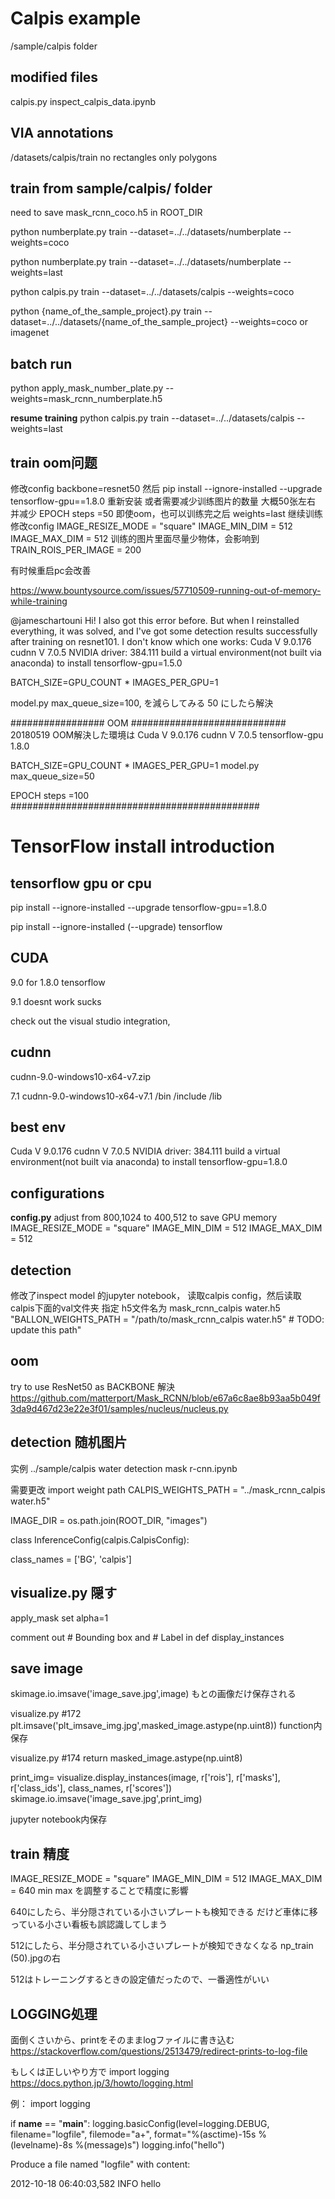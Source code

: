 # Calpis example
/sample/calpis folder

## modified files
calpis.py
inspect_calpis_data.ipynb

## VIA annotations
/datasets/calpis/train
no rectangles only polygons


## train from sample/calpis/ folder
need to save mask_rcnn_coco.h5 in ROOT_DIR

python numberplate.py train --dataset=../../datasets/numberplate --weights=coco

python numberplate.py train --dataset=../../datasets/numberplate --weights=last

python calpis.py train --dataset=../../datasets/calpis --weights=coco

python {name_of_the_sample_project}.py train --dataset=../../datasets/{name_of_the_sample_project} --weights=coco or imagenet


## batch run

python apply_mask_number_plate.py --weights=mask_rcnn_numberplate.h5

**resume training**
python calpis.py train --dataset=../../datasets/calpis --weights=last


## train oom问题
修改config backbone=resnet50
然后 pip install --ignore-installed --upgrade tensorflow-gpu==1.8.0 重新安装
或者需要减少训练图片的数量 大概50张左右
并减少 EPOCH steps =50
即使oom，也可以训练完之后 weights=last 继续训练
修改config
IMAGE_RESIZE_MODE = "square"
IMAGE_MIN_DIM = 512
IMAGE_MAX_DIM = 512
训练的图片里面尽量少物体，会影响到 TRAIN_ROIS_PER_IMAGE = 200

有时候重启pc会改善


https://www.bountysource.com/issues/57710509-running-out-of-memory-while-training

@jameschartouni
Hi!
I also got this error before.
But when I reinstalled everything, it was solved, and I've got some detection results successfully after training on resnet101. I don't know which one works:
Cuda V 9.0.176
cudnn V 7.0.5
NVIDIA driver: 384.111
build a virtual environment(not built via anaconda) to install tensorflow-gpu=1.5.0


BATCH_SIZE=GPU_COUNT * IMAGES_PER_GPU=1

model.py
max_queue_size=100, を減らしてみる  50 にしたら解決


################# OOM ############################
20180519 OOM解決した環境は
Cuda V 9.0.176
cudnn V 7.0.5
tensorflow-gpu 1.8.0

BATCH_SIZE=GPU_COUNT * IMAGES_PER_GPU=1
model.py
max_queue_size=50

EPOCH steps =100
#############################################




# TensorFlow install introduction

## tensorflow gpu or cpu
pip install --ignore-installed --upgrade tensorflow-gpu==1.8.0

pip install --ignore-installed (--upgrade) tensorflow

## CUDA
9.0 for 1.8.0 tensorflow

9.1 doesnt work sucks

check out the visual studio integration,

## cudnn
cudnn-9.0-windows10-x64-v7.zip

7.1
cudnn-9.0-windows10-x64-v7.1
/bin
/include
/lib


## best env
Cuda V 9.0.176
cudnn V 7.0.5
NVIDIA driver: 384.111
build a virtual environment(not built via anaconda) to install tensorflow-gpu=1.8.0


## configurations
**config.py**
adjust from 800,1024 to 400,512 to save GPU memory
IMAGE_RESIZE_MODE = "square"
IMAGE_MIN_DIM = 512
IMAGE_MAX_DIM = 512


## detection
修改了inspect model 的jupyter notebook， 读取calpis config，然后读取 calpis下面的val文件夹
指定 h5文件名为 mask_rcnn_calpis water.h5
"BALLON_WEIGHTS_PATH = \"/path/to/mask_rcnn_calpis water.h5\"  # TODO: update this path"

## oom
try to use ResNet50 as BACKBONE 解決
https://github.com/matterport/Mask_RCNN/blob/e67a6c8ae8b93aa5b049f3da9d467d23e22e3f01/samples/nucleus/nucleus.py


## detection 随机图片
实例  ../sample/calpis water detection mask r-cnn.ipynb

需要更改
import
weight path
CALPIS_WEIGHTS_PATH = "../mask_rcnn_calpis water.h5"

IMAGE_DIR = os.path.join(ROOT_DIR, "images")

class InferenceConfig(calpis.CalpisConfig):

class_names = ['BG', 'calpis']




## visualize.py 隠す
apply_mask
set alpha=1

comment out # Bounding box and # Label in def display_instances


## save image
skimage.io.imsave('image_save.jpg',image)
もとの画像だけ保存される

visualize.py #172
plt.imsave('plt_imsave_img.jpg',masked_image.astype(np.uint8))
function内保存

visualize.py #174
return masked_image.astype(np.uint8)

print_img= visualize.display_instances(image, r['rois'], r['masks'], r['class_ids'],
                            class_names, r['scores'])
skimage.io.imsave('image_save.jpg',print_img)

jupyter notebook内保存

## train 精度
IMAGE_RESIZE_MODE = "square"
IMAGE_MIN_DIM = 512
IMAGE_MAX_DIM = 640
min max を調整することで精度に影響

640にしたら、半分隠されている小さいプレートも検知できる
だけど車体に移っている小さい看板も誤認識してしまう

512にしたら、半分隠されている小さいプレートが検知できなくなる
np_train (50).jpgの右

512はトレーニングするときの設定値だったので、一番適性がいい

## LOGGING処理
面倒くさいから、printをそのままlogファイルに書き込む
https://stackoverflow.com/questions/2513479/redirect-prints-to-log-file

もしくは正しいやり方で
import logging
https://docs.python.jp/3/howto/logging.html

例：
import logging

if __name__ == "__main__":
    logging.basicConfig(level=logging.DEBUG, filename="logfile", filemode="a+",
                        format="%(asctime)-15s %(levelname)-8s %(message)s")
    logging.info("hello")

Produce a file named "logfile" with content:

2012-10-18 06:40:03,582 INFO     hello
